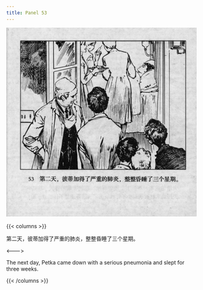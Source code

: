 ```yaml
---
title: Panel 53
---
```


![biao page](./../../../images/biao/seifert0726_biao_0057_053.jpg)

{{< columns >}}

第二天，彼蒂加得了严重的肺炎，整整昏睡了三个星期。

<--->

The next day, Petka came down with a serious pneumonia and slept for three weeks.

{{< /columns >}}